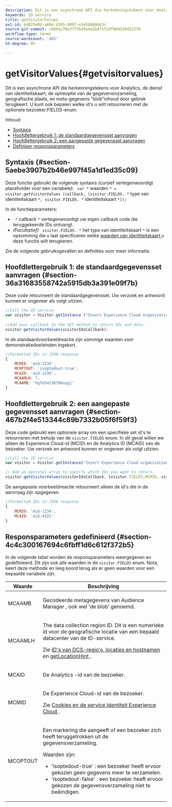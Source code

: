 ```yaml
---
description: Dit is een asynchrone API die herkenningstekens voor Analytics, de dienst van identiteitskaart, de optieoptie van de gegevensinzameling, geografische plaats, en meta-gegevens "blob"inhoud door gebrek terugkeert. U kunt ook bepalen welke id's u wilt retourneren met de optionele bezoeker.FIELDS-enum.
keywords: ID-service
title: getVisitorValues
exl-id: bd023e8d-a804-4205-989f-e1e58080b63c
source-git-commit: cb89ac70e37f35d5e4e2b971f2df9645304522f8
workflow-type: tm+mt
source-wordcount: '403'
ht-degree: 0%

---
```


# getVisitorValues{#getvisitorvalues}

Dit is een asynchrone API die herkenningstekens voor Analytics, de dienst van identiteitskaart, de optieoptie van de gegevensinzameling, geografische plaats, en meta-gegevens &quot;blob&quot;inhoud door gebrek terugkeert. U kunt ook bepalen welke id&#39;s u wilt retourneren met de optionele bezoeker.FIELDS-enum.

Inhoud:

<ul class="simplelist"> 
 <li> <a href="../../library/get-set/getvisitorvalues.md#section-5aebe3907b2b46e997f45a1d1ed35c09" format="dita" scope="local"> Syntaxis </a> </li> 
 <li> <a href="../../library/get-set/getvisitorvalues.md#section-36a31683558742a5915db3a391e09f7b" format="dita" scope="local"> Hoofdlettergebruik 1: de standaardgegevensset aanvragen </a> </li> 
 <li> <a href="../../library/get-set/getvisitorvalues.md#section-467b2f4e513344c89b7332b05f6f59f3" format="dita" scope="local"> Hoofdlettergebruik 2: een aangepaste gegevensset aanvragen </a> </li> 
 <li> <a href="../../library/get-set/getvisitorvalues.md#section-4c4c300167694c6fbff1d6c612f372b5" format="dita" scope="local"> Definieer responsparameters </a> </li> 
</ul>

## Syntaxis {#section-5aebe3907b2b46e997f45a1d1ed35c09}

Deze functie gebruikt de volgende syntaxis (cursief vertegenwoordigt placeholder voor een variabele): ` var *` waarden `* = visitor.getVisitorValues (callback, [visitor.FIELDS. *` type van identiteitskaart `*, visitor.FIELDS. *` identiteitskaart `*]);`

In de functieparameters:

* ` *` callback `*` vertegenwoordigt uw eigen callback code die teruggekeerde IDs ontvangt.
* *(Facultatief)* ` visitor.FIELDS. *` het type van identiteitskaart `*` is een opsomming die u laat specificeren welke [ waarden van identiteitskaart ](../../library/get-set/getvisitorvalues.md#section-4c4c300167694c6fbff1d6c612f372b5) u deze functie wilt terugkeren.

Zie de volgende gebruiksgevallen en definities voor meer informatie.

## Hoofdlettergebruik 1: de standaardgegevensset aanvragen {#section-36a31683558742a5915db3a391e09f7b}

Deze code retourneert de standaardgegevensset. Uw verzoek en antwoord kunnen er ongeveer als volgt uitzien.

```js
//Call the ID service 
var visitor = Visitor.getInstance ("Insert Experience Cloud organization ID here",{...}); 
   
//Add your callback to the GET method to return IDs and data. 
visitor.getVisitorValues(visitorIdsCallback);
```

In de standaardvoorbeeldreactie zijn sommige waarden voor demonstratiedoeleinden ingekort.

```js
//Formatted IDs in JSON response 
{ 
    MCMID: 'mid-1234', 
    MCOPTOUT: 'isoptedout-true', 
    MCAID: 'aid-1234', 
    MCAAMLH: 7, 
    MCAAMB: 'hgfe54236786oygj' 
}
```

## Hoofdlettergebruik 2: een aangepaste gegevensset aanvragen {#section-467b2f4e513344c89b7332b05f6f59f3}

Deze code gebruikt een optionele array om een specifieke set id&#39;s te retourneren met behulp van de `visitor.FIELDS` enum. In dit geval willen we alleen de Experience Cloud-id (MCID) en de Analytics ID (MCAID) van de bezoeker. Uw verzoek en antwoord kunnen er ongeveer als volgt uitzien.

```js
//Call the ID service 
var visitor = Visitor.getInstance("Insert Experience Cloud organization ID here", { ... });

// Add an optional array to specify which IDs you want to return. 
visitor.getVisitorValues(visitorIdsCallback, [visitor.FIELDS.MCMID, visitor.FIELDS.MCAID]);
```

De aangepaste voorbeeldreactie retourneert alleen de id&#39;s die in de aanvraag zijn opgegeven.

```js
//Formatted IDs in JSON response 
{ 
    MCMID: 'mid-1234', 
    MCAID: 'aid-4321' 
}
```

## Responsparameters gedefinieerd {#section-4c4c300167694c6fbff1d6c612f372b5}

In de volgende tabel worden de responsparameters weergegeven en gedefinieerd. Dit zijn ook alle waarden in de `visitor.FIELDS` enum. Nota, keert deze methode en leeg koord terug als er geen waarden voor een bepaalde variabele zijn.

<table id="table_32D0FEEA76CE4F298EED4B8F5C644232"> 
 <thead> 
  <tr> 
   <th colname="col1" class="entry"> Waarde </th> 
   <th colname="col2" class="entry"> Beschrijving </th> 
  </tr> 
 </thead>
 <tbody> 
  <tr> 
   <td colname="col1"> <p> <span class="codeph"> MCAAMB </span> </p> </td> 
   <td colname="col2"> <p>Gecodeerde metagegevens van <span class="keyword"> Audience Manager </span> , ook wel 'de blob' genoemd. </p> </td> 
  </tr> 
  <tr> 
   <td colname="col1"> <p> <span class="codeph"> MCAAMLH </span> </p> </td> 
   <td colname="col2"> <p>The data collection region ID. Dit is een numerieke id voor de geografische locatie van een bepaald datacenter van de ID-service. </p> <p>Zie <a href="https://experienceleague.adobe.com/docs/audience-manager/user-guide/api-and-sdk-code/dcs/dcs-api-reference/dcs-regions.html" format="https" scope="external"> ID's van DCS-regio's, locaties en hostnamen </a> en <a href="../../library/get-set/getlocationhint.md#reference-a761030ff06c4439946bb56febf42d4c" format="dita" scope="local"> getLocationHint </a> . </p> </td> 
  </tr> 
  <tr> 
   <td colname="col1"> <p> <span class="codeph"> MCAID </span> </p> </td> 
   <td colname="col2"> <p>De <span class="keyword"> Analytics </span> -id van de bezoeker. </p> </td> 
  </tr> 
  <tr> 
   <td colname="col1"> <p> <span class="codeph"> MCMID </span> </p> </td> 
   <td colname="col2"> <p>De Experience Cloud-id van de bezoeker. </p> <p>Zie <a href="../../introduction/cookies.md" format="dita" scope="local"> Cookies en de service Identiteit Experience Cloud </a> . </p> </td> 
  </tr> 
  <tr> 
   <td colname="col1"> <p> <span class="codeph"> MCOPTOUT </span> </p> </td> 
   <td colname="col2"> <p>Een markering die aangeeft of een bezoeker zich heeft teruggetrokken uit de gegevensverzameling. </p> <p>Waarden zijn: </p> <p> 
     <ul id="ul_E82431DE12B449F8822499364B363798"> 
      <li id="li_2BAB7C15A38A408E8FC4B85E70B66E46"> <span class="codeph"> 'isoptedout-true' </span> : een bezoeker heeft ervoor gekozen geen gegevens meer te verzamelen. </li> 
      <li id="li_BB80AE4CEBC44166BC04428B212FEF51"> <span class="codeph"> 'isoptedout-false' </span> : een bezoeker heeft ervoor gekozen de gegevensverzameling niet te beëindigen. </li> 
     </ul> </p> </td> 
  </tr> 
 </tbody> 
</table>
